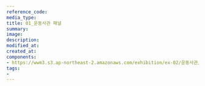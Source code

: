 ```yaml
---
reference_code:
media_type:
title: 01_운동사관 패널
summary:
image:
description:
modified_at:
created_at:
components:
- https://wwm3.s3.ap-northeast-2.amazonaws.com/exhibition/ex-02/운동사관/01_운동사관+패널.JPG
tags:
-
---
```

